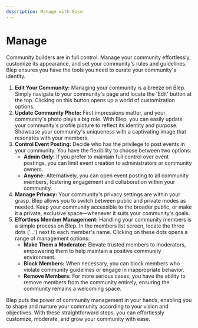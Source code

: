 ```yaml
---
description: Manage with Ease
---
```


# Manage

Community builders are in full control. Manage your community effortlessly, customize its appearance, and set your community's rules and guidelines. Blep ensures you have the tools you need to curate your community's identity.

1. **Edit Your Community:** Managing your community is a breeze on Blep. Simply navigate to your community's page and locate the 'Edit' button at the top. Clicking on this button opens up a world of customization options.
2. **Update Community Photo:** First impressions matter, and your community's photo plays a big role. With Blep, you can easily update your community's profile picture to reflect its identity and purpose. Showcase your community's uniqueness with a captivating image that resonates with your members.
3. **Control Event Posting:** Decide who has the privilege to post events in your community. You have the flexibility to choose between two options:
   * **Admin Only:** If you prefer to maintain full control over event postings, you can limit event creation to administrators or community owners.
   * **Anyone:** Alternatively, you can open event posting to all community members, fostering engagement and collaboration within your community.
4. **Manage Privacy:** Your community's privacy settings are within your grasp. Blep allows you to switch between public and private modes as needed. Keep your community accessible to the broader public, or make it a private, exclusive space—whenever it suits your community's goals.
5. **Effortless Member Management:** Handling your community members is a simple process on Blep. In the members list screen, locate the three dots ('...') next to each member's name. Clicking on these dots opens a range of management options:
   * **Make Them a Moderator:** Elevate trusted members to moderators, empowering them to help maintain a positive community environment.
   * **Block Members:** When necessary, you can block members who violate community guidelines or engage in inappropriate behavior.
   * **Remove Members:** For more serious cases, you have the ability to remove members from the community entirely, ensuring the community remains a welcoming space.

Blep puts the power of community management in your hands, enabling you to shape and nurture your community according to your vision and objectives. With these straightforward steps, you can effortlessly customize, moderate, and grow your community with ease.

